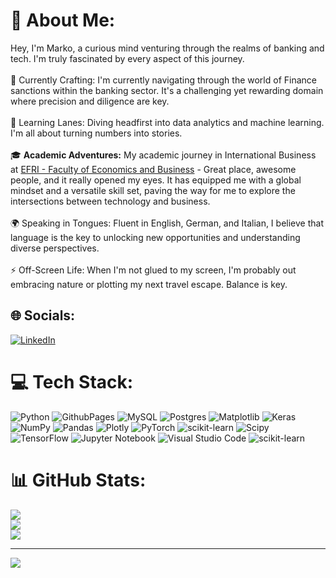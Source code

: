 <!-- -->

# 💫 About Me:
Hey, I'm Marko, a curious mind venturing through the realms of banking and tech. I'm truly fascinated by every aspect of this journey.<br><br>🔭 Currently Crafting: I'm currently navigating through the world of Finance sanctions within the banking sector. It's a challenging yet rewarding domain where precision and diligence are key.<br><br>🌿 Learning Lanes: Diving headfirst into data analytics and machine learning. I'm all about turning numbers into stories.<br><br>🎓 **Academic Adventures:** My academic journey in International Business at [EFRI - Faculty of Economics and Business](https://www.efri.uniri.hr/en) - Great place, awesome people, and it really opened my eyes. It has equipped me with a global mindset and a versatile skill set, paving the way for me to explore the intersections between technology and business.<br><br>🌍 Speaking in Tongues: Fluent in English, German, and Italian, I believe that language is the key to unlocking new opportunities and understanding diverse perspectives.<br><br>⚡ Off-Screen Life: When I'm not glued to my screen, I'm probably out embracing nature or plotting my next travel escape. Balance is key.


## 🌐 Socials:
[![LinkedIn](https://img.shields.io/badge/LinkedIn-%230077B5.svg?logo=linkedin&logoColor=white)](https://www.linkedin.com/in/marko-zuzic-de/)


# 💻 Tech Stack:
![Python](https://img.shields.io/badge/python-3670A0?style=for-the-badge&logo=python&logoColor=ffdd54) ![GithubPages](https://img.shields.io/badge/github%20pages-121013?style=for-the-badge&logo=github&logoColor=white) ![MySQL](https://img.shields.io/badge/mysql-%2300000f.svg?style=for-the-badge&logo=mysql&logoColor=white) ![Postgres](https://img.shields.io/badge/postgres-%23316192.svg?style=for-the-badge&logo=postgresql&logoColor=white) ![Matplotlib](https://img.shields.io/badge/Matplotlib-%23ffffff.svg?style=for-the-badge&logo=Matplotlib&logoColor=black) ![Keras](https://img.shields.io/badge/Keras-%23D00000.svg?style=for-the-badge&logo=Keras&logoColor=white) ![NumPy](https://img.shields.io/badge/numpy-%23013243.svg?style=for-the-badge&logo=numpy&logoColor=white) ![Pandas](https://img.shields.io/badge/pandas-%23150458.svg?style=for-the-badge&logo=pandas&logoColor=white) ![Plotly](https://img.shields.io/badge/Plotly-%233F4F75.svg?style=for-the-badge&logo=plotly&logoColor=white) ![PyTorch](https://img.shields.io/badge/PyTorch-%23EE4C2C.svg?style=for-the-badge&logo=PyTorch&logoColor=white) ![scikit-learn](https://img.shields.io/badge/scikit--learn-%23F7931E.svg?style=for-the-badge&logo=scikit-learn&logoColor=white) ![Scipy](https://img.shields.io/badge/SciPy-%230C55A5.svg?style=for-the-badge&logo=scipy&logoColor=%white) ![TensorFlow](https://img.shields.io/badge/TensorFlow-%23FF6F00.svg?style=for-the-badge&logo=TensorFlow&logoColor=white) ![Jupyter Notebook](https://img.shields.io/badge/jupyter-%23FA0F00.svg?style=for-the-badge&logo=jupyter&logoColor=white) ![Visual Studio Code](https://img.shields.io/badge/Visual%20Studio%20Code-0078d7.svg?style=for-the-badge&logo=visual-studio-code&logoColor=white) ![scikit-learn](https://img.shields.io/badge/scikit--learn-%23F7931E.svg?style=for-the-badge&logo=scikit-learn&logoColor=white)
# 📊 GitHub Stats:
![](https://github-readme-stats.vercel.app/api?username=Marko-zu&theme=dark&hide_border=false&include_all_commits=false&count_private=false)<br/>
![](https://github-readme-streak-stats.herokuapp.com/?user=Marko-zu&theme=dark&hide_border=false)<br/>
![](https://github-readme-stats.vercel.app/api/top-langs/?username=Marko-zu&theme=dark&hide_border=false&include_all_commits=false&count_private=false&layout=compact)

---
[![](https://visitcount.itsvg.in/api?id=Marko-zu&icon=0&color=0)](https://visitcount.itsvg.in)

<!-- Proudly created with GPRM ( https://gprm.itsvg.in ) -->

